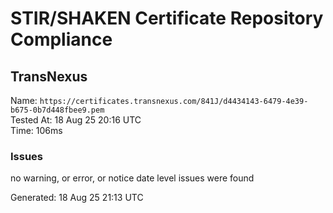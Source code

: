 # STIR/SHAKEN Certificate Repository Compliance

## TransNexus

Name: `https://certificates.transnexus.com/841J/d4434143-6479-4e39-b675-0b7d448fbee9.pem`\
Tested At: 18 Aug 25 20:16 UTC\
Time: 106ms

### Issues

no warning, or error, or notice date level issues were found

Generated: 18 Aug 25 21:13 UTC
